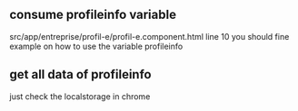 ## consume profileinfo variable
src/app/entreprise/profil-e/profil-e.component.html line 10 you should fine example on how to use the variable profileinfo
## get all data of profileinfo
just check the localstorage in chrome